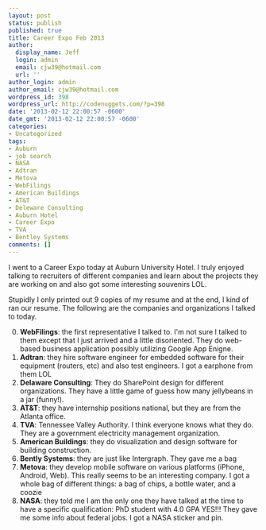 ```yaml
---
layout: post
status: publish
published: true
title: Career Expo Feb 2013
author:
  display_name: Jeff
  login: admin
  email: cjw39@hotmail.com
  url: ''
author_login: admin
author_email: cjw39@hotmail.com
wordpress_id: 398
wordpress_url: http://codenuggets.com/?p=398
date: '2013-02-12 22:00:57 -0600'
date_gmt: '2013-02-12 22:00:57 -0600'
categories:
- Uncategorized
tags:
- Auburn
- job search
- NASA
- Adtran
- Metova
- WebFilings
- American Buildings
- AT&T
- Deleware Consulting
- Auburn Hotel
- Career Expo
- TVA
- Bentley Systems
comments: []
---
```

I went to a Career Expo today at Auburn University Hotel. I truly enjoyed talking to recruiters of different companies and learn about the projects they are working on and also got some interesting souvenirs LOL.

Stupidly I only printed out 9 copies of my resume and at the end, I kind of ran our resume. The following are the companies and organizations I talked to today.

0. **WebFilings**: the first representative I talked to. I'm not sure I talked to them except that I just arrived and a little disoriented. They do web-based business application possibly utilizing Google App Enigne.
0. **Adtran**: they hire software engineer for embedded software for their equipment (routers, etc) and also test engineers. I got a earphone from them LOL 
0. **Delaware Consulting**: They do SharePoint design for different organizations. They have a little game of guess how many jellybeans in a jar (funny!).
0. **AT&T**: they have internship positions national, but they are from the Atlanta office.
0. **TVA**: Tennessee Valley Authority. I think everyone knows what they do. They are a government electricity management organization.
0. **American Buildings**: they do visualization and design software for building construction.
0. **Bently Systems**: they are just like Intergraph. They gave me a bag
0. **Metova**: they develop mobile software on various platforms (iPhone, Android, Web). This really seems to be an interesting company. I got a whole bag of different things: a bag of chips, a bottle water, and a coozie
0. **NASA**: they told me I am the only one they have talked at the time to have a specific qualification: PhD student with 4.0 GPA YES!!! They gave me some info about federal jobs. I got a NASA sticker and pin.